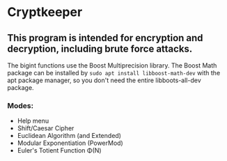 # Cryptkeeper
## This program is intended for encryption and decryption, including brute force attacks.

The bigint functions use the Boost Multiprecision library. The Boost Math package can be installed by
`sudo apt install libboost-math-dev` with the apt package manager, so you don't need the entire libboots-all-dev package.

### Modes:
* Help menu
* Shift/Caesar Cipher
* Euclidean Algorithm (and Extended)
* Modular Exponentiation (PowerMod)
* Euler's Totient Function &Phi;(N)